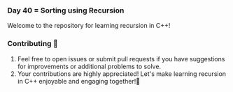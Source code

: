 ### Day 40 = Sorting using Recursion
Welcome to the repository for learning recursion in C++! 

### Contributing 🌟
1. Feel free to open issues or submit pull requests if you have suggestions for improvements or additional problems to solve.
2. Your contributions are highly appreciated! Let's make learning recursion in C++ enjoyable and engaging together!🚀

